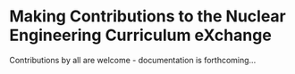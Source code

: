 # Making Contributions to the Nuclear Engineering Curriculum eXchange

Contributions by all are welcome - documentation is forthcoming...

